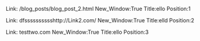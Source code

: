 
Link: /blog_posts/blog_post_2.html New_Window:True Title:ello Position:1 


Link: dfsssssssssshttp://Link2.com/ New_Window:True Title:elld Position:2


Link: testtwo.com New_Window:True Title:ello Position:3 

